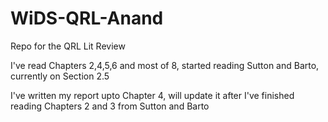 # WiDS-QRL-Anand
Repo for the QRL Lit Review

I've read Chapters 2,4,5,6 and most of 8, started reading Sutton and Barto, currently on Section 2.5

I've written my report upto Chapter 4, will update it after I've finished reading Chapters 2 and 3 from Sutton and Barto
